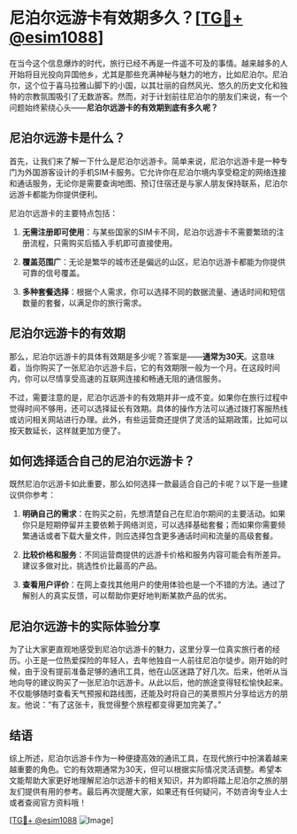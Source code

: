 # 尼泊尔远游卡有效期多久？[[TG💪+ @esim1088](https://t.me/s/esim1088)]

在当今这个信息爆炸的时代，旅行已经不再是一件遥不可及的事情。越来越多的人开始将目光投向异国他乡，尤其是那些充满神秘与魅力的地方，比如尼泊尔。尼泊尔，这个位于喜马拉雅山脚下的小国，以其壮丽的自然风光、悠久的历史文化和独特的宗教氛围吸引了无数游客。然而，对于计划前往尼泊尔的朋友们来说，有一个问题始终萦绕心头——**尼泊尔远游卡的有效期到底有多久呢？**

## 尼泊尔远游卡是什么？

首先，让我们来了解一下什么是尼泊尔远游卡。简单来说，尼泊尔远游卡是一种专门为外国游客设计的手机SIM卡服务。它允许你在尼泊尔境内享受稳定的网络连接和通话服务，无论你是需要查询地图、预订住宿还是与家人朋友保持联系，尼泊尔远游卡都能为你提供便利。

尼泊尔远游卡的主要特点包括：

1. **无需注册即可使用**：与某些国家的SIM卡不同，尼泊尔远游卡不需要繁琐的注册流程，只需购买后插入手机即可直接使用。
   
2. **覆盖范围广**：无论是繁华的城市还是偏远的山区，尼泊尔远游卡都能为你提供可靠的信号覆盖。
   
3. **多种套餐选择**：根据个人需求，你可以选择不同的数据流量、通话时间和短信数量的套餐，以满足你的旅行需求。

## 尼泊尔远游卡的有效期

那么，尼泊尔远游卡的具体有效期是多少呢？答案是——**通常为30天**。这意味着，当你购买了一张尼泊尔远游卡后，它的有效期限一般为一个月。在这段时间内，你可以尽情享受高速的互联网连接和畅通无阻的通信服务。

不过，需要注意的是，尼泊尔远游卡的有效期并非一成不变。如果你在旅行过程中觉得时间不够用，还可以选择延长有效期。具体的操作方法可以通过拨打客服热线或访问相关网站进行办理。此外，有些运营商还提供了灵活的延期政策，比如可以按天数延长，这样就更加方便了。

## 如何选择适合自己的尼泊尔远游卡？

既然尼泊尔远游卡如此重要，那么如何选择一款最适合自己的卡呢？以下是一些建议供你参考：

1. **明确自己的需求**：在购买之前，先想清楚自己在尼泊尔期间的主要活动。如果你只是短期停留并主要依赖于网络浏览，可以选择基础套餐；而如果你需要频繁通话或者下载大量文件，则应选择包含更多通话时间和流量的高级套餐。

2. **比较价格和服务**：不同运营商提供的远游卡价格和服务内容可能会有所差异。建议多做对比，挑选性价比最高的产品。

3. **查看用户评价**：在网上查找其他用户的使用体验也是一个不错的方法。通过了解别人的真实反馈，可以帮助你更好地判断某款产品的优劣。

## 尼泊尔远游卡的实际体验分享

为了让大家更直观地感受到尼泊尔远游卡的魅力，这里分享一位真实旅行者的经历。小王是一位热爱探险的年轻人，去年他独自一人前往尼泊尔徒步。刚开始的时候，由于没有提前准备足够的通讯工具，他在山区迷路了好几次。后来，他听从当地向导的建议购买了一张尼泊尔远游卡。从此以后，他的旅途变得轻松愉快起来。不仅能够随时查看天气预报和路线图，还能及时将自己的美景照片分享给远方的朋友。他说：“有了这张卡，我觉得整个旅程都变得更加完美了。”

## 结语

综上所述，尼泊尔远游卡作为一种便捷高效的通讯工具，在现代旅行中扮演着越来越重要的角色。它的有效期通常为30天，但可以根据实际情况灵活调整。希望本文能帮助大家更好地理解尼泊尔远游卡的相关知识，并为即将踏上尼泊尔之旅的朋友们提供有用的参考。最后再次提醒大家，如果还有任何疑问，不妨咨询专业人士或者查阅官方资料哦！

[[TG💪+ @esim1088](https://t.me/s/esim1088) ![Image](https://i.postimg.cc/4NQfJmqS/Snipaste-2025-05-13-00-14-12.png)]